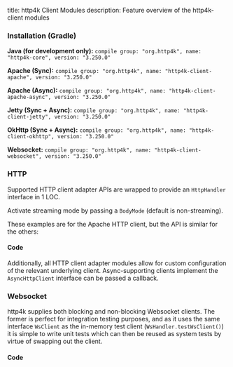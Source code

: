 title: http4k Client Modules
description: Feature overview of the http4k-client modules

### Installation (Gradle)
**Java (for development only):** ```compile group: "org.http4k", name: "http4k-core", version: "3.250.0"```

**Apache (Sync):** ```compile group: "org.http4k", name: "http4k-client-apache", version: "3.250.0"```

**Apache (Async):** ```compile group: "org.http4k", name: "http4k-client-apache-async", version: "3.250.0"```

**Jetty (Sync + Async):** ```compile group: "org.http4k", name: "http4k-client-jetty", version: "3.250.0"```

**OkHttp (Sync + Async):** ```compile group: "org.http4k", name: "http4k-client-okhttp", version: "3.250.0"```

**Websocket:** ```compile group: "org.http4k", name: "http4k-client-websocket", version: "3.250.0"```

### HTTP
Supported HTTP client adapter APIs are wrapped to provide an `HttpHandler` interface in 1 LOC.

Activate streaming mode by passing a `BodyMode` (default is non-streaming).

These examples are for the Apache HTTP client, but the API is similar for the others:

#### Code [<img class="octocat"/>](https://github.com/http4k/http4k/blob/master/src/docs/guide/modules/clients/example_http.kt)

<script src="https://gist-it.appspot.com/https://github.com/http4k/http4k/blob/master/src/docs/guide/modules/clients/example_http.kt"></script>

Additionally, all HTTP client adapter modules allow for custom configuration of the relevant underlying client. Async-supporting clients implement the `AsyncHttpClient` interface can be passed a callback.

### Websocket
http4k supplies both blocking and non-blocking Websocket clients. The former is perfect for integration testing purposes, and as it uses the same interface `WsClient` as the in-memory test client (`WsHandler.testWsClient()`) it is simple to write unit tests which can then be reused as system tests by virtue of swapping out the client.

#### Code [<img class="octocat"/>](https://github.com/http4k/http4k/blob/master/src/docs/guide/modules/clients/example_websocket.kt)

<script src="https://gist-it.appspot.com/https://github.com/http4k/http4k/blob/master/src/docs/guide/modules/clients/example_websocket.kt"></script>
